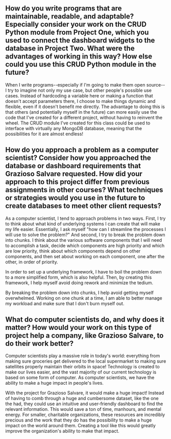## How do you write programs that are maintainable, readable, and adaptable? Especially consider your work on the CRUD Python module from Project One, which you used to connect the dashboard widgets to the database in Project Two. What were the advantages of working in this way? How else could you use this CRUD Python module in the future?
When I write programs--especially if I'm going to make them open source--I try to imagine not only my use case, but other people's possible use cases. Instead of hardcoding a variable here or making a function that doesn't accept parameters there, I choose to make things dynamic and flexible, even if it doesn't benefit me directly. The advantage to doing this is that others (and potentially myself in the future) can more easily use the code that I've created for a different project, without having to reinvent the wheel. The CRUD module I've created for this class could be used to interface with virtually any MongoDB database, meaning that the possibilities for it are almost endless!

## How do you approach a problem as a computer scientist? Consider how you approached the database or dashboard requirements that Grazioso Salvare requested. How did your approach to this project differ from previous assignments in other courses? What techniques or strategies would you use in the future to create databases to meet other client requests?
As a computer scientist, I tend to approach problems in two ways. First, I try to think about what kind of underlying systems I can create that will make my life easier. Essentially, I ask myself "how can I streamline the processes I will use to solve the problem?" And second, I try to break the problem down into chunks. I think about the various software components that I will need to accomplish a task, decide which components are high priority and which are low priority, think about which components depend on other components, and then set about working on each component, one after the other, in order of priority.

In order to set up a underlying framework, I have to boil the problem down to a more simplified form, which is also helpful. Then, by creating this framework, I help myself avoid doing rework and minimize the tedium.

By breaking the problem down into chunks, I help avoid getting myself overwhelmed. Working on one chunk at a time, I am able to better manage my workload and make sure that I don't burn myself out.

## What do computer scientists do, and why does it matter? How would your work on this type of project help a company, like Grazioso Salvare, to do their work better?
Computer scientists play a massive role in today's world: everything from making sure groceries get delivered to the local supermarket to making sure satellites properly maintain their orbits in space! Technology is created to make our lives easier, and the vast majority of our current technology is based on some form of computer. As computer scientists, we have the ability to make a huge impact in people's lives.

With the project for Grazioso Salvare, it would make a huge impact! Instead of having to comb through a huge and cumbersome dataset, like the one the had, they could use an intuitive and user-friendly dashboard to find the relevant information. This would save a ton of time, manhours, and mental energy. For smaller, charitable organizations, these resources are incredibly precious and the work that they do has the possibility to make a huge impact on the world around them. Creating a tool like this would greatly improve the organization's ability to make that impact.
